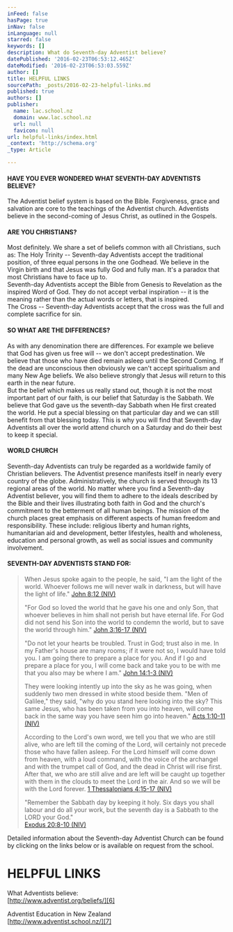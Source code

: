 ```yaml
---
inFeed: false
hasPage: true
inNav: false
inLanguage: null
starred: false
keywords: []
description: What do Seventh-day Adventist believe?
datePublished: '2016-02-23T06:53:12.465Z'
dateModified: '2016-02-23T06:53:03.559Z'
author: []
title: HELPFUL LINKS
sourcePath: _posts/2016-02-23-helpful-links.md
published: true
authors: []
publisher:
  name: lac.school.nz
  domain: www.lac.school.nz
  url: null
  favicon: null
url: helpful-links/index.html
_context: 'http://schema.org'
_type: Article

---
```

#### HAVE YOU EVER WONDERED WHAT SEVENTH-DAY ADVENTISTS BELIEVE?

The Adventist belief system is based on the Bible. Forgiveness, grace and salvation are core to the teachings of the Adventist church. Adventists believe in the second-coming of Jesus Christ, as outlined in the Gospels.

#### ARE YOU CHRISTIANS?

Most definitely. We share a set of beliefs common with all Christians, such as: The Holy Trinity -- Seventh-day Adventists accept the traditional position, of three equal persons in the one Godhead. We believe in the Virgin birth and that Jesus was fully God and fully man. It's a paradox that most Christians have to face up to.  
Seventh-day Adventists accept the Bible from Genesis to Revelation as the inspired Word of God. They do not accept verbal inspiration -- it is the meaning rather than the actual words or letters, that is inspired.  
The Cross -- Seventh-day Adventists accept that the cross was the full and complete sacrifice for sin.

#### SO WHAT ARE THE DIFFERENCES?

As with any denomination there are differences. For example we believe that God has given us free will -- we don't accept predestination. We believe that those who have died remain asleep until the Second Coming. If the dead are unconscious then obviously we can't accept spiritualism and many New Age beliefs. We also believe strongly that Jesus will return to this earth in the near future.  
But the belief which makes us really stand out, though it is not the most important part of our faith, is our belief that Saturday is the Sabbath. We believe that God gave us the seventh-day Sabbath when He first created the world. He put a special blessing on that particular day and we can still benefit from that blessing today. This is why you will find that Seventh-day Adventists all over the world attend church on a Saturday and do their best to keep it special.

#### WORLD CHURCH

Seventh-day Adventists can truly be regarded as a worldwide family of Christian believers. The Adventist presence manifests itself in nearly every country of the globe. Administratively, the church is served through its 13 regional areas of the world. No matter where you find a Seventh-day Adventist believer, you will find them to adhere to the ideals described by the Bible and their lives illustrating both faith in God and the church's commitment to the betterment of all human beings. The mission of the church places great emphasis on different aspects of human freedom and responsibility. These include: religious liberty and human rights, humanitarian aid and development, better lifestyles, health and wholeness, education and personal growth, as well as social issues and community involvement.

#### SEVENTH-DAY ADVENTISTS STAND FOR:

> When Jesus spoke again to the people, he said, "I am the light of the world. Whoever follows me will never walk in darkness, but will have the light of life." [John 8:12 (NIV)][0]
> 
> "For God so loved the world that he gave his one and only Son, that whoever believes in him shall not perish but have eternal life. For God did not send his Son into the world to condemn the world, but to save the world through him." [John 3:16-17 (NIV)][1]
> 
> "Do not let your hearts be troubled. Trust in God; trust also in me. In my Father's house are many rooms; if it were not so, I would have told you. I am going there to prepare a place for you. And if I go and prepare a place for you, I will come back and take you to be with me that you also may be where I am." [John 14:1-3 (NIV)][2]
> 
> They were looking intently up into the sky as he was going, when suddenly two men dressed in white stood beside them. "Men of Galilee," they said, "why do you stand here looking into the sky? This same Jesus, who has been taken from you into heaven, will come back in the same way you have seen him go into heaven." [Acts 1:10-11 (NIV)][3]
> 
> According to the Lord's own word, we tell you that we who are still alive, who are left till the coming of the Lord, will certainly not precede those who have fallen asleep. For the Lord himself will come down from heaven, with a loud command, with the voice of the archangel and with the trumpet call of God, and the dead in Christ will rise first. After that, we who are still alive and are left will be caught up together with them in the clouds to meet the Lord in the air. And so we will be with the Lord forever. [1 Thessalonians 4:15-17 (NIV)][4]
> 
> "Remember the Sabbath day by keeping it holy. Six days you shall labour and do all your work, but the seventh day is a Sabbath to the LORD your God."  
> [Exodus 20:8-10 (NIV)][5]

Detailed information about the Seventh-day Adventist Church can be found by clicking on the links below or is available on request from the school.

# HELPFUL LINKS

What Adventists believe:  
[http://www.adventist.org/beliefs/][6]

Adventist Education in New Zealand  
[http://www.adventist.school.nz/][7]

[0]: http://www.biblegateway.com/passage/?search=John%208&version=NIV "John 8:12 (NIV) on www.BibleGateway.com"
[1]: http://www.biblegateway.com/passage/?search=John%203&version=NIV "John 3:16-17 (NIV) on www.BibleGateway.com"
[2]: http://www.biblegateway.com/passage/?search=John%2014&version=NIV "John 14:1-3 (NIV) on www.BibleGateway.com"
[3]: http://www.biblegateway.com/passage/?search=Acts%201&version=NIV "Acts 1:10-11 (NIV) on www.BibleGateway.com"
[4]: http://www.biblegateway.com/passage/?search=1%20Thessalonians%204&version=NIV "1 Thessalonians 4:15-17 on www.BibleGateway.com"
[5]: http://www.biblegateway.com/passage/?search=Exodus%2020&version=NIV "Exodus 20:8-10 (NIV) on www.BibleGateway.com"
[6]: http://www.adventist.org/beliefs/ "Beliefs: The official site of the Seventh-day Adventist world Church"
[7]: http://www.adventist.school.nz/ "http://www.adventist.school.nz/"